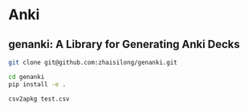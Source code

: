 # Anki

## genanki: A Library for Generating Anki Decks

```bash
git clone git@github.com:zhaisilong/genanki.git

cd genanki
pip install -e .

csv2apkg test.csv
```

